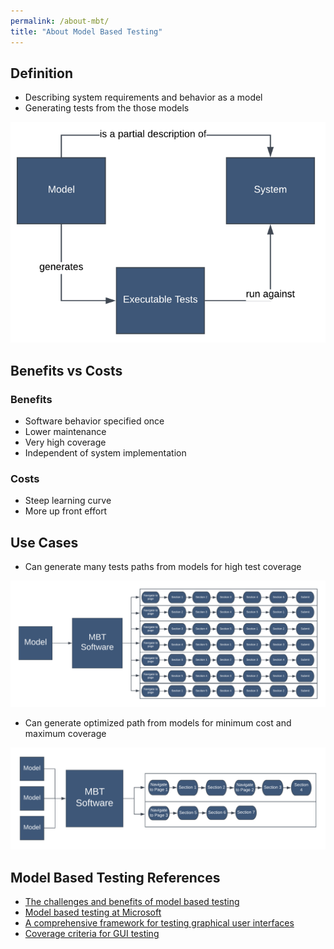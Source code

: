 ```yaml
---
permalink: /about-mbt/
title: "About Model Based Testing"
---
```


## Definition
* Describing system requirements and behavior as a model​
* Generating tests from the those models​

![](../assets/mbt-definition-model.png)

## Benefits vs Costs

### Benefits
  * Software behavior specified once
  * Lower maintenance
  * Very high coverage
  * Independent of system implementation

### Costs
  * Steep learning curve
  * More up front effort

## Use Cases
  * Can generate many tests paths from models for high test coverage

![](../assets/use-cases-many-paths.png)

  * Can generate optimized path from models for minimum cost and maximum coverage

![](../assets/use-cases-optimized-path.png)

## Model Based Testing References
 * [The challenges and benefits of model based testing](https://saucelabs.com/blog/the-challenges-and-benefits-of-model-based-testing)
 * [Model based testing at Microsoft](https://msdn.microsoft.com/en-us/library/ee620469.aspx)
 * [A comprehensive framework for testing graphical user interfaces](https://www.cs.umd.edu/~atif/papers/MemonPHD2001.pdf)
 * [Coverage criteria for GUI testing](https://www.cs.umd.edu/~atif/papers/MemonFSE2001.pdf)
  